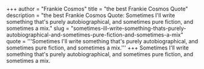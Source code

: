 +++
author = "Frankie Cosmos"
title = "the best Frankie Cosmos Quote"
description = "the best Frankie Cosmos Quote: Sometimes I'll write something that's purely autobiographical, and sometimes pure fiction, and sometimes a mix."
slug = "sometimes-ill-write-something-thats-purely-autobiographical-and-sometimes-pure-fiction-and-sometimes-a-mix"
quote = '''Sometimes I'll write something that's purely autobiographical, and sometimes pure fiction, and sometimes a mix.'''
+++
Sometimes I'll write something that's purely autobiographical, and sometimes pure fiction, and sometimes a mix.
